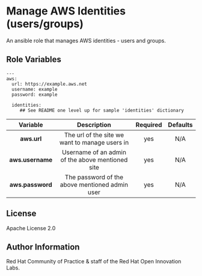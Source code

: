 Manage AWS Identities (users/groups)
==========================================

An ansible role that manages AWS identities - users and groups.


Role Variables
--------------

```
---
aws:
  url: https://example.aws.net
  username: example
  password: example

  identities:
     ## See README one level up for sample 'identities' dictionary

```

| Variable | Description | Required | Defaults |
|:--------:|:-----------:|:--------:|:--------:|
|**aws.url**|The url of the site we want to manage users in|yes|N/A|
|**aws.username**|Username of an admin of the above mentioned site|yes|N/A|
|**aws.password**|The password of the above mentioned admin user|yes|N/A|



License
-------

Apache License 2.0


Author Information
------------------

Red Hat Community of Practice & staff of the Red Hat Open Innovation Labs.
